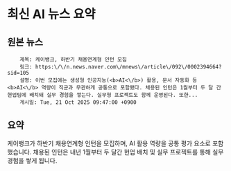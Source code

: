 # 최신 AI 뉴스 요약

## 원본 뉴스
		제목: 케이뱅크, 하반기 채용연계형 인턴 모집
		링크: https:\/\/n.news.naver.com\/mnews\/article\/092\/0002394664?sid=105
		설명: 이번 모집에는 생성형 인공지능(<b>AI<\/b>) 활용, 문서 자동화 등 <b>AI<\/b> 역량이 직군과 무관하게 공통으로 포함됐다. 채용된 인턴은 1월부터 두 달 간 현업팀에 배치돼 실무 경험을 쌓는다. 실무형 프로젝트도 함께 운영된다. 또한... 
		게시일: Tue, 21 Oct 2025 09:47:00 +0900


## 요약
케이뱅크가 하반기 채용연계형 인턴을 모집하며, AI 활용 역량을 공통 평가 요소로 포함했습니다. 채용된 인턴은 내년 1월부터 두 달간 현업 배치 및 실무 프로젝트를 통해 실무 경험을 쌓게 됩니다.
